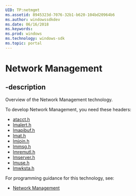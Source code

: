 ```yaml
---
UID: TP:netmgmt
ms.assetid: 8945323d-7076-32b1-b620-104bd20964b6
ms.author: windowssdkdev
ms.date: 06/16/2018
ms.keywords: 
ms.prod: windows
ms.technology: windows-sdk
ms.topic: portal
---
```


# Network Management

## -description

Overview of the Network Management technology.

To develop Network Management, you need these headers:

 * [atacct.h](../atacct/index.md)
 * [lmalert.h](../lmalert/index.md)
 * [lmapibuf.h](../lmapibuf/index.md)
 * [lmat.h](../lmat/index.md)
 * [lmjoin.h](../lmjoin/index.md)
 * [lmmsg.h](../lmmsg/index.md)
 * [lmremutl.h](../lmremutl/index.md)
 * [lmserver.h](../lmserver/index.md)
 * [lmuse.h](../lmuse/index.md)
 * [lmwksta.h](../lmwksta/index.md)

For programming guidance for this technology, see:
* [Network Management](/windows/desktop/netmgmt)

